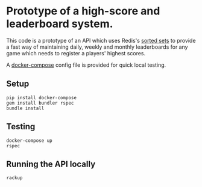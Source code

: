 # Prototype of a high-score and leaderboard system.

This code is a prototype of an API which uses Redis's [sorted sets](http://www.redis.io/commands#sorted_set) to provide a fast way of maintaining daily, weekly and monthly leaderboards for any game which needs to register a players' highest scores.

A [docker-compose](http://docs.docker.com/compose/) config file is provided for quick local testing.

## Setup

```
pip install docker-compose
gem install bundler rspec
bundle install
```

## Testing

```
docker-compose up
rspec
```

## Running the API locally

```
rackup
```
